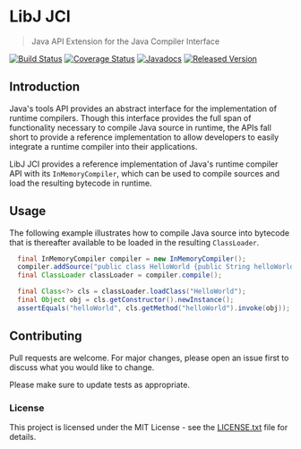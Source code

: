 # LibJ JCI

> Java API Extension for the Java Compiler Interface

[![Build Status](https://travis-ci.org/libj/jci.png)](https://travis-ci.org/libj/jci)
[![Coverage Status](https://coveralls.io/repos/github/libj/jci/badge.svg)](https://coveralls.io/github/libj/jci)
[![Javadocs](https://www.javadoc.io/badge/org.libj/jci.svg)](https://www.javadoc.io/doc/org.libj/jci)
[![Released Version](https://img.shields.io/maven-central/v/org.libj/jci.svg)](https://mvnrepository.com/artifact/org.libj/jci)

## Introduction

Java's tools API provides an abstract interface for the implementation of runtime compilers. Though this interface provides the full span of functionality necessary to compile Java source in runtime, the APIs fall short to provide a reference implementation to allow developers to easily integrate a runtime compiler into their applications.

LibJ JCI provides a reference implementation of Java's runtime compiler API with its `InMemoryCompiler`, which can be used to compile sources and load the resulting bytecode in runtime.

## Usage

  The following example illustrates how to compile Java source into bytecode that is thereafter available to be loaded in the resulting `ClassLoader`.

  ```java
    final InMemoryCompiler compiler = new InMemoryCompiler();
    compiler.addSource("public class HelloWorld {public String helloWorld() {return \"Hello world!\";}}");
    final ClassLoader classLoader = compiler.compile();

    final Class<?> cls = classLoader.loadClass("HelloWorld");
    final Object obj = cls.getConstructor().newInstance();
    assertEquals("helloWorld", cls.getMethod("helloWorld").invoke(obj));
  ```

## Contributing

Pull requests are welcome. For major changes, please open an issue first to discuss what you would like to change.

Please make sure to update tests as appropriate.

### License

This project is licensed under the MIT License - see the [LICENSE.txt](LICENSE.txt) file for details.